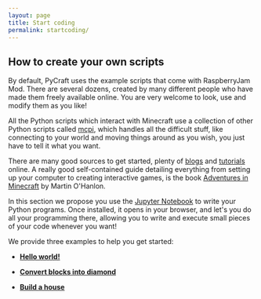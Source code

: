 ```yaml
---
layout: page
title: Start coding
permalink: startcoding/
---
```


## How to create your own scripts

By default, PyCraft uses the example scripts that come with RaspberryJam Mod. There are several dozens, created by many different people who have made them freely available online. You are very welcome to look, use and modify them as you like!

All the Python scripts which interact with Minecraft use a collection of other Python scripts called [mcpi](http://www.stuffaboutcode.com/2013/04/minecraft-pi-edition-api-tutorial.html), which handles all the difficult stuff, like connecting to your world and moving things around as you wish, you just have to tell it what you want.

There are many good sources to get started, plenty of [blogs](https://mcpipy.wordpress.com/) and [tutorials](http://www.instructables.com/id/Python-coding-for-Minecraft/) online. A really good self-contained guide detailing everything from setting up your computer to creating interactive games, is the book [Adventures in Minecraft](http://eu.wiley.com/WileyCDA/WileyTitle/productCd-111894691X.html) by Martin O'Hanlon.

In this section we propose you use the [Jupyter Notebook](http://jupyter.org/) to write your Python programs. Once installed, it opens in your browser, and let's you do all your programming there, allowing you to write and execute small pieces of your code whenever you want!

We provide three examples to help you get started:

* [**Hello world!**](helloworld/)

* [**Convert blocks into diamond**](diamonds/)

* [**Build a house**](house/)
